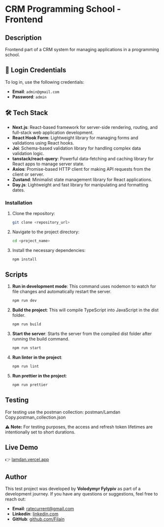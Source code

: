 # CRM Programming School - Frontend

## Description

Frontend part of a CRM system for managing applications in a programming school.

## 🔐 Login Credentials

To log in, use the following credentials:

- **Email**: `admin@gmail.com`
- **Password**: `admin`


## 🛠 Tech Stack

- **Next.js**: React-based framework for server-side rendering, routing, and full-stack web application development.
- **React Hook Form**: Lightweight library for managing forms and validations using React hooks.
- **Joi**: Schema-based validation library for handling complex data validation logic.
- **tanstack/react-query**: Powerful data-fetching and caching library for React apps to manage server state.
- **Axios**: Promise-based HTTP client for making API requests from the client or server.
- **Zustand**: Minimalist state management library for React applications.
- **Day.js**: Lightweight and fast library for manipulating and formatting dates.

### Installation

1. Clone the repository:

   ```bash
   git clone <repository_url>

2. Navigate to the project directory:

   ```bash
   cd <project_name>

3. Install the necessary dependencies:

   ```bash
   npm install


## Scripts
1. **Run in development mode**: This command uses nodemon to watch for file changes and automatically restart the server.
   ```bash
   npm run dev

2. **Build the project**: This will compile TypeScript into JavaScript in the dist folder.
   ```bash
   npm run build

3. **Start the server**: Starts the server from the compiled dist folder after running the build command.
   ```bash
   npm run start

4. **Run linter in the project**:
    ```bash
   npm run lint

5. **Run prettier in the project**:
    ```bash
   npm run prettier

## Testing
For testing use the postman collection: postman/Lamdan Copy.postman_collection.json

⚠️ **Note:** For testing purposes, the access and refresh token lifetimes are intentionally set to short durations.

## Live Demo
👉 [lamdan.vercel.app](https://lamdan.vercel.app/)

## Author

This test project was developed by **Volodymyr Fylypiv** as part of a development journey.
If you have any questions or suggestions, feel free to reach out:

- **Email**: [ratecurrent@gmail.com](mailto:ratecurrent@gmail.com)
- **Linkedin**: [linkedin.com](https://www.linkedin.com/in/volodymyr-fylypiv/)
- **GitHub**: [github.com/Filain](https://github.com/Filain)